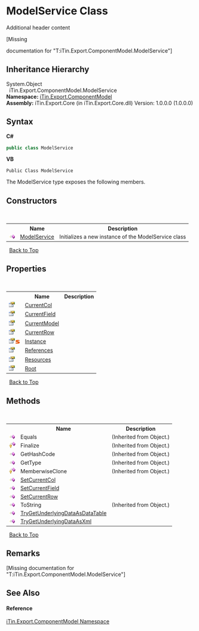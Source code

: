 # ModelService Class
Additional header content 

\[Missing <summary> documentation for "T:iTin.Export.ComponentModel.ModelService"\]


## Inheritance Hierarchy
System.Object<br />&nbsp;&nbsp;iTin.Export.ComponentModel.ModelService<br />
**Namespace:**&nbsp;<a href="55171ca4-890c-0ab2-e812-efe82bc0b686">iTin.Export.ComponentModel</a><br />**Assembly:**&nbsp;iTin.Export.Core (in iTin.Export.Core.dll) Version: 1.0.0.0 (1.0.0.0)

## Syntax

**C#**<br />
``` C#
public class ModelService
```

**VB**<br />
``` VB
Public Class ModelService
```

The ModelService type exposes the following members.


## Constructors
&nbsp;<table><tr><th></th><th>Name</th><th>Description</th></tr><tr><td>![Public method](media/pubmethod.gif "Public method")</td><td><a href="61df7863-9f05-d545-006c-fd586ff49aa9">ModelService</a></td><td>
Initializes a new instance of the ModelService class</td></tr></table>&nbsp;
<a href="#modelservice-class">Back to Top</a>

## Properties
&nbsp;<table><tr><th></th><th>Name</th><th>Description</th></tr><tr><td>![Public property](media/pubproperty.gif "Public property")</td><td><a href="cc3c65d3-3cdc-f35b-125e-9dfac5b01134">CurrentCol</a></td><td /></tr><tr><td>![Public property](media/pubproperty.gif "Public property")</td><td><a href="cf4d9399-84f6-6b1e-9023-0ab994910a90">CurrentField</a></td><td /></tr><tr><td>![Public property](media/pubproperty.gif "Public property")</td><td><a href="ffe9b50e-b210-2d68-83f2-8a863f6bbb09">CurrentModel</a></td><td /></tr><tr><td>![Public property](media/pubproperty.gif "Public property")</td><td><a href="6ce178cc-023b-1d0d-edb3-7976886bfc24">CurrentRow</a></td><td /></tr><tr><td>![Public property](media/pubproperty.gif "Public property")![Static member](media/static.gif "Static member")</td><td><a href="35a8b1f5-c8d1-f288-bd35-4df98ec58607">Instance</a></td><td /></tr><tr><td>![Public property](media/pubproperty.gif "Public property")</td><td><a href="dca13acd-a623-364e-dd20-2b8a6c8a9937">References</a></td><td /></tr><tr><td>![Public property](media/pubproperty.gif "Public property")</td><td><a href="66f62f37-0878-0a4e-4d4e-65da9efe92e1">Resources</a></td><td /></tr><tr><td>![Public property](media/pubproperty.gif "Public property")</td><td><a href="57a77161-cafa-64f0-0bd0-c9606008c2e1">Root</a></td><td /></tr></table>&nbsp;
<a href="#modelservice-class">Back to Top</a>

## Methods
&nbsp;<table><tr><th></th><th>Name</th><th>Description</th></tr><tr><td>![Public method](media/pubmethod.gif "Public method")</td><td>Equals</td><td> (Inherited from Object.)</td></tr><tr><td>![Protected method](media/protmethod.gif "Protected method")</td><td>Finalize</td><td> (Inherited from Object.)</td></tr><tr><td>![Public method](media/pubmethod.gif "Public method")</td><td>GetHashCode</td><td> (Inherited from Object.)</td></tr><tr><td>![Public method](media/pubmethod.gif "Public method")</td><td>GetType</td><td> (Inherited from Object.)</td></tr><tr><td>![Protected method](media/protmethod.gif "Protected method")</td><td>MemberwiseClone</td><td> (Inherited from Object.)</td></tr><tr><td>![Public method](media/pubmethod.gif "Public method")</td><td><a href="ce62342e-1107-75fe-4021-0b4e48f1031b">SetCurrentCol</a></td><td /></tr><tr><td>![Public method](media/pubmethod.gif "Public method")</td><td><a href="051fd881-124e-d414-f26e-b735218515bb">SetCurrentField</a></td><td /></tr><tr><td>![Public method](media/pubmethod.gif "Public method")</td><td><a href="14c47e11-27cc-8cf2-c0fc-eaa607e55ecd">SetCurrentRow</a></td><td /></tr><tr><td>![Public method](media/pubmethod.gif "Public method")</td><td>ToString</td><td> (Inherited from Object.)</td></tr><tr><td>![Public method](media/pubmethod.gif "Public method")</td><td><a href="a5b99a9d-f66f-1378-4e43-00af1d7053ab">TryGetUnderlyingDataAsDataTable</a></td><td /></tr><tr><td>![Public method](media/pubmethod.gif "Public method")</td><td><a href="23a04557-0420-e804-053c-dcc70757633c">TryGetUnderlyingDataAsXml</a></td><td /></tr></table>&nbsp;
<a href="#modelservice-class">Back to Top</a>

## Remarks
\[Missing <remarks> documentation for "T:iTin.Export.ComponentModel.ModelService"\]

## See Also


#### Reference
<a href="55171ca4-890c-0ab2-e812-efe82bc0b686">iTin.Export.ComponentModel Namespace</a><br />